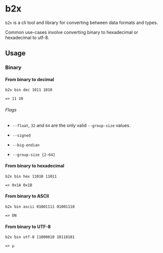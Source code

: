# b2x

`b2x` is a cli tool and library for converting between data formats and types.

Common use-cases involve converting binary to hexadecimal or hexadecimal to utf-8.

## Usage

### Binary

#### From binary to decimal
```
b2x bin dec 1011 1010

=> 11 10
```

###### Flags

- `--float`, `32` and `64` are the only valid `--group-size` values.

- `--signed`

- `--big-endian`

- `--group-size {2-64}`

#### From binary to hexadecimal
```
b2x bin hex 11010 11011

=> 0x1A 0x1B
```

#### From binary to ASCII
```
b2x bin ascii 01001111 01001110

=> ON
```

#### From binary to UTF-8
```
b2x bin utf-8 11000010 10110101

=> µ
```

